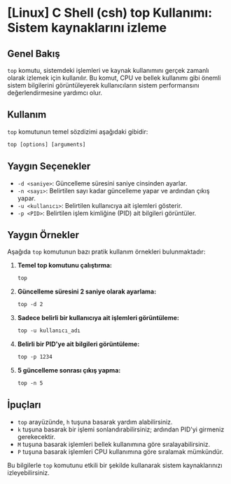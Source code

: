 # [Linux] C Shell (csh) top Kullanımı: Sistem kaynaklarını izleme

## Genel Bakış
`top` komutu, sistemdeki işlemleri ve kaynak kullanımını gerçek zamanlı olarak izlemek için kullanılır. Bu komut, CPU ve bellek kullanımı gibi önemli sistem bilgilerini görüntüleyerek kullanıcıların sistem performansını değerlendirmesine yardımcı olur.

## Kullanım
`top` komutunun temel sözdizimi aşağıdaki gibidir:

```csh
top [options] [arguments]
```

## Yaygın Seçenekler
- `-d <saniye>`: Güncelleme süresini saniye cinsinden ayarlar.
- `-n <sayı>`: Belirtilen sayı kadar güncelleme yapar ve ardından çıkış yapar.
- `-u <kullanıcı>`: Belirtilen kullanıcıya ait işlemleri gösterir.
- `-p <PID>`: Belirtilen işlem kimliğine (PID) ait bilgileri görüntüler.

## Yaygın Örnekler
Aşağıda `top` komutunun bazı pratik kullanım örnekleri bulunmaktadır:

1. **Temel top komutunu çalıştırma:**
   ```csh
   top
   ```

2. **Güncelleme süresini 2 saniye olarak ayarlama:**
   ```csh
   top -d 2
   ```

3. **Sadece belirli bir kullanıcıya ait işlemleri görüntüleme:**
   ```csh
   top -u kullanıcı_adı
   ```

4. **Belirli bir PID'ye ait bilgileri görüntüleme:**
   ```csh
   top -p 1234
   ```

5. **5 güncelleme sonrası çıkış yapma:**
   ```csh
   top -n 5
   ```

## İpuçları
- `top` arayüzünde, `h` tuşuna basarak yardım alabilirsiniz.
- `k` tuşuna basarak bir işlemi sonlandırabilirsiniz; ardından PID'yi girmeniz gerekecektir.
- `M` tuşuna basarak işlemleri bellek kullanımına göre sıralayabilirsiniz.
- `P` tuşuna basarak işlemleri CPU kullanımına göre sıralamak mümkündür.

Bu bilgilerle `top` komutunu etkili bir şekilde kullanarak sistem kaynaklarınızı izleyebilirsiniz.